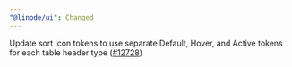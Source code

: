 ```yaml
---
"@linode/ui": Changed
---
```


Update sort icon tokens to use separate Default, Hover, and Active tokens for each table header type ([#12728](https://github.com/linode/manager/pull/12728))
